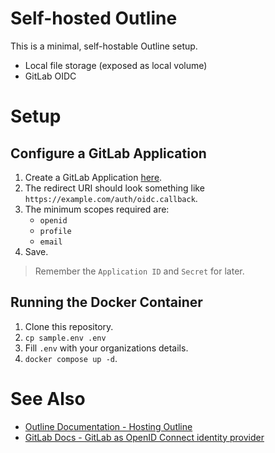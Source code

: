 # Self-hosted Outline
This is a minimal, self-hostable Outline setup.
* Local file storage (exposed as local volume)
* GitLab OIDC

# Setup
## Configure a GitLab Application
1. Create a GitLab Application [here](https://gitlab.com/oauth/applications).
2. The redirect URI should look something like `https://example.com/auth/oidc.callback`.
3. The minimum scopes required are:
	* `openid`
	* `profile`
	* `email`
4. Save.

> Remember the `Application ID` and `Secret` for later.

## Running the Docker Container
1. Clone this repository.
2. `cp sample.env .env`
3. Fill `.env` with your organizations details.
4. `docker compose up -d`.

# See Also
* [Outline Documentation - Hosting Outline](https://docs.getoutline.com/s/hosting/doc/hosting-outline-nipGaCRBDu)
* [GitLab Docs - GitLab as OpenID Connect identity provider](https://docs.gitlab.com/ee/integration/openid_connect_provider.html)
